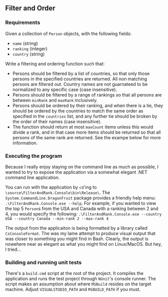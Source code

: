 ## Filter and Order

### Requirements

Given a collection of `Person` objects, with the following fields:

* `name` (string)
* `ranking` (integer)
* `country` (string)

Write a filtering and ordering function such that:

* Persons should be filtered by a list of countries, so that only those persons in the specified countries are returned.  All non matching persons are filtered out.  Country names are not guarnateed to be normalized to any specific case (case insensitive).
* Persons should be filtered by a range of rankings so that all persons are between `minRank` and `maxRank` inclusively.
* Persons should be ordered by their ranking, and when there is a tie, they should be ordered by the countries to match the same order as specified in the `countries` list, and any further tie should be broken by the order of their names (case insensitive).
* The function should return at most `maxCount` items unless this would divide a rank, and in that case more items should be returned so that all persons of the same rank are returned.   See the exampe below for more information.

### Executing the program

Because I really enjoy staying on the command line as much as possible, I wanted to try to expose the application via a somewhat elegant .NET command line application.

You can run with the application by `cd`'ing to `\source\FilterAndRank.Console\bin\Release\`. The `System.CommandLine.DragonFruit` package provides a friendly help menu: `.\FilterAndRank.Console.exe --help`. For example, if you wanted to view the top 5 `Person`s from the USA and Canada with a ranking between 2 and 4, you would specify the following: `.\FilterAndRank.Console.exe --country USA --country Canada --min-rank 2 --max-rank 4`

The output from the applicaiton is being formatted by a library called `CsConsoleFormat`. The was my lame attempt to produce visual output that was closer to something you might find in Bash. Clearly, the output is nowehere near as elegant as what you might find on Linux/MacOS. But hey, I tried...

### Building and running unit tests

There's a `build.cmd` script at the root of the project. It compiles the application and runs the test project through `NUnit`'s console runner. The script makes an assumption about where `MSBuild` resides on the target machine. Adjust `VISUALSTUDIO_PATH` and `MSBUILD_PATH` if you must.